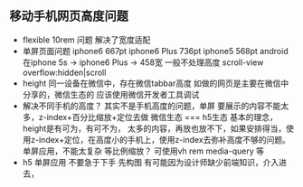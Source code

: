 ## 移动手机网页高度问题
- flexible 10rem 问题 解决了宽度适配
- 单屏页面问题
    iphone6 667pt
    iphone6 Plus 736pt
    iphone5 568pt
    android 在iphone 5s -> iphone6 Plus -> 458宽
    一般不处理高度
    scroll-view  overflow:hidden|scroll
- height 同一设备在微信中，存在微信tabbar高度
    如做的网页是主要在微信中分享的，微信生态的
    应该使用微信开发者工具调试
- 解决不同手机的高度？
    其实不是手机高度的问题，单屏 要展示的内容不能太多，z-index+百分比缩放+定位去做
    微信生态 === h5生态
    基本的理念，height是有可为，有可不为，
    太多的内容，再放也放不下，如果安排得当，使用z-index+定位，在高度小的手机上，使用z-index去弥补高度不够的问题。
    单屏应用，不能太复杂
    等比例缩放？
    可使用vh rem media-query 等
- h5 单屏应用 不要急于下手 先构图
    有可能因为设计师缺少前端知识，介入进去，